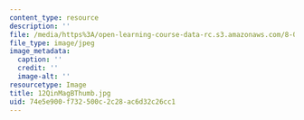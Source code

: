 ```yaml
---
content_type: resource
description: ''
file: /media/https%3A/open-learning-course-data-rc.s3.amazonaws.com/8-02-physics-ii-electricity-and-magnetism-spring-2007/74e5e900f732500c2c28ac6d32c26cc1_12QinMagBThumb.jpg
file_type: image/jpeg
image_metadata:
  caption: ''
  credit: ''
  image-alt: ''
resourcetype: Image
title: 12QinMagBThumb.jpg
uid: 74e5e900-f732-500c-2c28-ac6d32c26cc1
---
```


